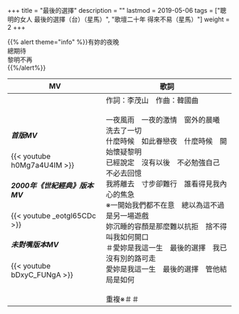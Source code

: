 +++
title = "最後的選擇"
description = ""
lastmod = 2019-05-06
tags = ["聰明的女人 最後的選擇（台）（星馬）", "歌壇二十年 得來不易（星馬）"]
weight = 2
+++

{{% alert theme="info" %}}有妳的夜晚<br/>總期待<br/>黎明不再<br/>{{%/alert%}}

MV  | 歌詞  
--------------|-------
<h5>首版MV</h5>{{< youtube h0Mg7a4U4IM >}}<br/><h5>2000年《世紀經典》版本MV</h5>{{< youtube _eotgl65CDc >}}<br/><h5>未對嘴版本MV</h5>{{< youtube bDxyC_FUNgA >}}|作詞：李茂山　作曲：韓國曲<br/><br/>一夜風雨　一夜的激情　窗外的晨曦　洗去了一切<br/>什麼時候　如此眷戀夜　什麼時候　開始懷疑黎明<br/>已經說定　沒有以後　不必勉強自己　不必去回憶<br/>我將離去　寸步卻難行　誰看得見我內心的焦急<br/>※一開始我們都不在意　總以為這不過是另一場遊戲<br/>妳沉睡的容顏是那麼難以抗拒　捨不得叫我如何開口<br/>＃愛妳是我這一生　最後的選擇　我已沒有別的路可走<br/>愛妳是我這一生　最後的選擇　管他結局是如何<br/><br/>重複※＃＃
